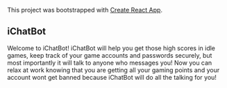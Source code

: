 This project was bootstrapped with [Create React App](https://github.com/facebook/create-react-app).

## iChatBot

Welcome to iChatBot! iChatBot will help you get those high scores in idle games, keep track of your game accounts and passwords securely, but most importantly it will talk to anyone who messages you! Now you can relax at work knowing that you are getting all your gaming points and your account wont get banned because iChatBot will do all the talking for you!

